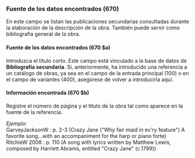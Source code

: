 ### Fuente de los datos encontrados (670)

En este campo se listan las publicaciones secundarias consultadas durante la elaboración de la descripción de la obra. También puede servir como bibliografía general de la obra.

#### Fuente de los datos encontrados (670 $a)

Introduzca el título corto. Este campo está vinculado a la base de datos de **Bibliografía secundaria**. Si, anteriormente, ha introducido una referencia a un catálogo de obras, ya sea en el campo de la entrada principal (100) o en el campo de variantes (400), asegúrese de volver a introducirla aquí. 

#### Información encontrada (670 $b)

Registre el número de página y el título de la obra tal como aparece en la fuente de la referencia.  
  
_Ejemplo:_  
GarveyJacksonW : p. 2-3 (Crazy Jane ("Why fair maid in ev'ry feature") A favorite song...with an accompaniment for the harp or piano forte)  
RitchieW 2008 : p. 110 (A song with lyrics written by Matthew Lewis, composed by Harriett Abrams, entitled "Crazy Jane" (c.1799))